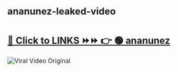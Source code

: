 
 ## ananunez-leaked-video 

# <h2><a href="https://clipsfans.com/ananunez&ref=git">🔗 Click to LINKS ⏩⏩ 👉 🟢 ananunez </a></h2>

<a href="https://clipsfans.com/ananunez&ref=git" rel="nofollow" data-target="animated-image.originalLink"><img src="https://i.ibb.co.com/xMMVF88/686577567.gif" alt="Viral Video Original" style="max-width: 100%; display: inline-block;" data-target="animated-image.originalImage"></a>
